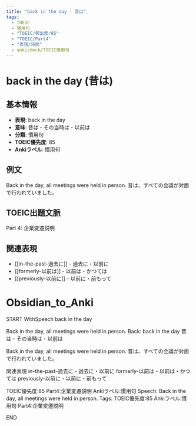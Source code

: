 ```yaml
---
title: "back in the day - 昔は"
tags:
  - TOEIC
  - 慣用句
  - "TOEIC/頻出度/85"
  - "TOEIC/Part4"
  - "表現/時間"
  - anki/deck/TOEIC慣用句
---
```


# back in the day (昔は)

## 基本情報
- **表現**: back in the day
- **意味**: 昔は・その当時は・以前は
- **分類**: 慣用句
- **TOEIC優先度**: 85
- **Ankiラベル**: 慣用句

## 例文
Back in the day, all meetings were held in person.
昔は、すべての会議が対面で行われていました。

## TOEIC出題文脈
Part 4: 企業変遷説明

## 関連表現
- [[in-the-past-過去に]] - 過去に・以前に
- [[formerly-以前は]] - 以前は・かつては
- [[previously-以前に]] - 以前に・前もって
 
# Obsidian_to_Anki
START
WithSpeech
back in the day

Back in the day, all meetings were held in person.
Back: 
back in the day
昔は・その当時は・以前は

Back in the day, all meetings were held in person.
昔は、すべての会議が対面で行われていました。

関連表現
in-the-past-過去に - 過去に・以前に
formerly-以前は - 以前は・かつては
previously-以前に - 以前に・前もって

TOEIC優先度:85
Part4:企業変遷説明
Ankiラベル:慣用句
Speech: Back in the day, all meetings were held in person.
Tags: TOEIC優先度:85 Ankiラベル:慣用句 Part4:企業変遷説明
<!--ID: 1750467303604-->
END 